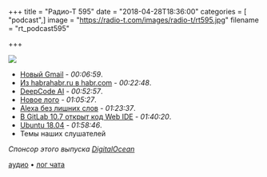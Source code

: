 +++
title = "Радио-Т 595"
date = "2018-04-28T18:36:00"
categories = [ "podcast",]
image = "https://radio-t.com/images/radio-t/rt595.jpg"
filename = "rt_podcast595"

+++

![](https://radio-t.com/images/radio-t/rt595.jpg)

- [Новый Gmail](https://www.techradar.com/news/the-new-gmail-is-here-to-tackle-inbox-overload) - *00:06:59*.
- [Из habrahabr.ru в habr.com](https://habr.com/company/tm/blog/93946/) - *00:22:48*.
- [DeepCode AI](https://techcrunch.com/2018/04/26/deepcode-cleans-your-code-with-the-power-of-ai/) - *00:52:57*.
- [Новое лого](https://blog.golang.org/go-brand) - *01:05:27*.
- [Alexa без лишних слов](https://developer.amazon.com/blogs/alexa/post/60e1f011-3236-4162-b0f6-509205d354ca/making-alexa-more-friction-free) - *01:23:37*.
- [В GitLab 10.7 открыт код Web IDE](http://www.opennet.ru/opennews/art.shtml?num=48479) - *01:40:20*.
- [Ubuntu 18.04](https://wiki.ubuntu.com/BionicBeaver/ReleaseNotes) - *01:58:46*.
- Темы наших слушателей

*Спонсор этого выпуска [DigitalOcean](https://www.digitalocean.com)*


[аудио](https://cdn.radio-t.com/rt_podcast595.mp3) • [лог чата](http://chat.radio-t.com/logs/radio-t-595.html)
<audio src="https://cdn.radio-t.com/rt_podcast595.mp3" preload="none"></audio>